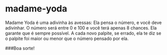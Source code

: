 # madame-yoda

Madame Yoda é uma adivinha às avessas: Ela pensa o número, e você deve adivinhar.
O número será entre 0 e 100 e você terá apenas 8 chances. Ela garante que é sempre possível. 
A cada novo palpite, se errado, ela te diz se o palpite foi maior ou menor que o número pensado por ela. 

###Boa sorte!


